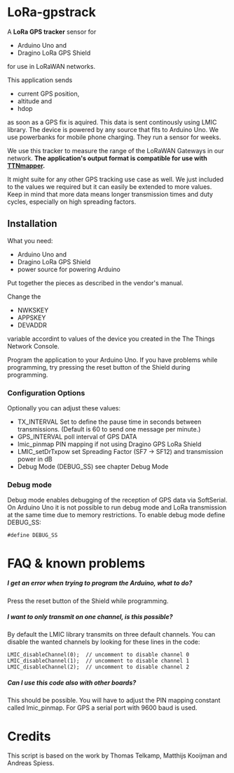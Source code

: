 # LoRa-gpstrack

A **LoRa GPS tracker** sensor for 
 - Arduino Uno and 
 - Dragino LoRa GPS Shield

for use in LoRaWAN networks.

This application sends
 - current GPS position,
 - altitude and
 - hdop

as soon as a GPS fix is aquired. This data is sent continously using LMIC library. The device is powered by any source that fits to Arduino Uno. We use powerbanks for mobile phone charging. They run a sensor for weeks.

We use this tracker to measure the range of the LoRaWAN Gateways in our network. **The application's output format is compatible for use with [TTNmapper](http://ttnmapper.org).**

It might suite for any other GPS tracking use case as well. We just included to the values we required but it can easily be extended to more values. Keep in mind that more data means longer transmission times and duty cycles, especially on high spreading factors.

## Installation
What you need:
 - Arduino Uno and 
 - Dragino LoRa GPS Shield
 - power source for powering Arduino

Put together the pieces as described in the vendor's manual.

Change the 
 - NWKSKEY
 - APPSKEY
 - DEVADDR

variable accordint to values of the device you created in the The Things Network Console.

Program the application to your Arduino Uno. If you have problems while programming, try pressing the reset button of the Shield during programming.

### Configuration Options

Optionally you can adjust these values:
- TX_INTERVAL
Set to define the pause time in seconds between transmissions. (Default is 60 to send one message per minute.)
 - GPS_INTERVAL
poll interval of GPS DATA
 - lmic_pinmap
PIN mapping if not using Dragino GPS LoRa Shield
 - LMIC_setDrTxpow
set Spreading Factor (SF7 -> SF12) and transmission power in dB
 - Debug Mode (DEBUG_SS)
see chapter Debug Mode

### Debug mode
Debug mode enables debugging of the reception of GPS data via SoftSerial. On Arduino Uno it is not possible to run debug mode and LoRa transmission at the same time due to memory restrictions. To enable debug mode define DEBUG_SS:

    #define DEBUG_SS

# FAQ & known problems

##### I get an error when trying to program the Arduino, what to do?
Press the reset button of the Shield while programming.

##### I want to only transmit on one channel, is this possible?
By default the LMIC library transmits on three default channels. You can disable the wanted channels by looking for these lines in the code:
        
    LMIC_disableChannel(0);  // uncomment to disable channel 0
    LMIC_disableChannel(1);  // uncomment to disable channel 1
    LMIC_disableChannel(2);  // uncomment to disable channel 2

##### Can I use this code also with other boards?
This should be possible. You will have to adjust the PIN mapping constant called lmic_pinmap. For GPS a serial port with 9600 baud is used.

# Credits
This script is based on the work by Thomas Telkamp, Matthijs Kooijman and Andreas Spiess.
